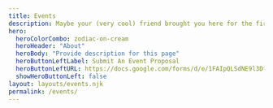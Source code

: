 ```yaml
---
title: Events
description: Maybe your (very cool) friend brought you here for the first time. Or maybe you’ve been to every DC Design Week. Either way, we’re thrilled to have you.
hero:
  heroColorCombo: zodiac-on-cream
  heroHeader: "About"
  heroBody: "Provide description for this page"
  heroButtonLeftLabel: Submit An Event Proposal
  heroButtonLeftURL: https://docs.google.com/forms/d/e/1FAIpQLSdNE9l3Df58coVJBav1ibV3LGiQZhsiAs9pf0-RcEZO0IQv7Q/viewform
  showHeroButtonLeft: false
layout: layouts/events.njk
permalink: /events/
---
```

